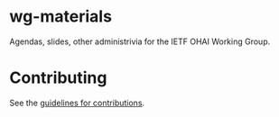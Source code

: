 # wg-materials
Agendas, slides, other administrivia for the IETF OHAI Working Group.

# Contributing

See the
[guidelines for contributions](CONTRIBUTING.md).
